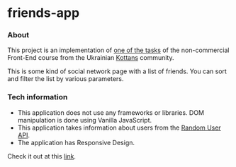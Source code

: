 # friends-app

### About
This project is an implementation of [one of the tasks](https://github.com/kottans/frontend/blob/2022_UA/tasks/friends-app.md) of the non-commercial Front-End course from the Ukrainian [Kottans](https://kottans.org/) community. 

This is some kind of social network page with a list of friends. You can sort and filter the list by various parameters.

### Tech information
- This application does not use any frameworks or libraries. DOM manipulation is done using Vanilla JavaScript.
- This application takes information about users from the [Random User API](https://randomuser.me/).
- The application has Responsive Design.

Check it out at this [link](https://ivan-chukhalo.github.io/friends-app/).
